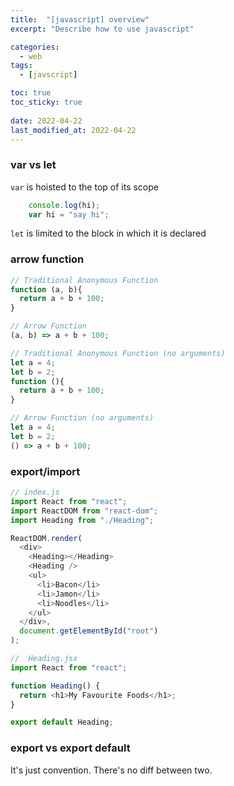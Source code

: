 ```yaml
---
title:  "[javascript] overview"
excerpt: "Describe how to use javascript"

categories:
  - web
tags:
  - [javscript]

toc: true
toc_sticky: true
 
date: 2022-04-22
last_modified_at: 2022-04-22
---
```


### var vs let

`var` is hoisted to the top of its scope

```javascript
    console.log(hi);
    var hi = "say hi";
```

`let` is limited to the block in which it is declared

### arrow function

```javascript
// Traditional Anonymous Function
function (a, b){
  return a + b + 100;
}

// Arrow Function
(a, b) => a + b + 100;

// Traditional Anonymous Function (no arguments)
let a = 4;
let b = 2;
function (){
  return a + b + 100;
}

// Arrow Function (no arguments)
let a = 4;
let b = 2;
() => a + b + 100;
```

### export/import

```javascript
// index.js
import React from "react";
import ReactDOM from "react-dom";
import Heading from "./Heading";

ReactDOM.render(
  <div>
    <Heading></Heading>
    <Heading />
    <ul>
      <li>Bacon</li>
      <li>Jamon</li>
      <li>Noodles</li>
    </ul>
  </div>,
  document.getElementById("root")
);

//  Heading.jsx
import React from "react";

function Heading() {
  return <h1>My Favourite Foods</h1>;
}

export default Heading;
```

### export vs export default

It's just convention. There's no diff between two.

